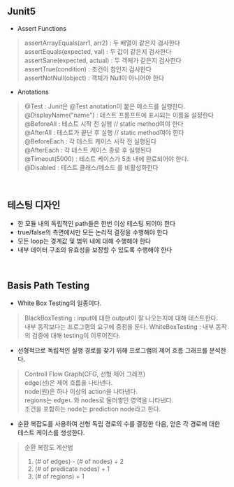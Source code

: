 ## Junit5  

- Assert Functions  
> assertArrayEquals(arr1, arr2) : 두 배열이 같은지 검사한다  
> assertEquals(expected, val) : 두 값이 같은지 검사한다  
> assertSane(expected, actual) : 두 객체가 같은지 검사한다  
> assertTrue(condition) : 조건이 참인지 검사한다  
> assertNotNull(object) : 객체가 Null이 아니어야 한다

- Anotations
> @Test : Junit은 @Test anotation이 붙은 메소드를 실행한다.
> @DisplayName("name") : 테스트 프롬프트에 표시되는 이름을 설정한다  
> @BeforeAll : 테스트 시작 전 실행 // static method여야 한다  
> @AfterAll : 테스트가 끝난 후 실행 // static method여야 한다  
> @BeforeEach : 각 테스트 케이스 시작 전 실행된다  
> @AfterEach : 각 테스트 케이스 종료 후 실행된다  
> @Timeout(5000) : 테스트 케이스가 5초 내에 완료되어야 한다.  
> @Disabled : 테스트 클래스/메소드 를 비활성화한다

<br>

## 테스팅 디자인
- 한 모듈 내의 독립적인 path들은 한번 이상 테스팅 되어야 한다  
- true/false의 측면에서만 모든 논리적 결정을 수행해야 한다  
- 모든 loop는 경계값 및 범위 내에 대해 수행해야 한다  
- 내부 데이터 구조의 유효성을 보장할 수 있도록 수행해야 한다  

<br>

## Basis Path Testing  
- White Box Testing의 일종이다.  
> BlackBoxTesting : input에 대한 output이 잘 나오는지에 대해 테스트한다.  
>                   내부 동작보다는 프로그램의 요구에 중점을 둔다.
> WhiteBoxTesting : 내부 동작의 검증에 대해 testing이 이루어진다.  
- 선형적으로 독립적인 실행 경로를 찾기 위해 프로그램의 제어 흐름 그래프를 분석한다.  
> Controll Flow Graph(CFG, 선형 제어 그래프)  
> edge(선)은 제어 흐름을 나타낸다.  
> node(원)은 하나 이상의 action을 나타낸다.  
> regions는 edgeㄴ와 nodes로 둘러쌓인 영역을 나타낸다.  
> 조건을 포함하는 node는 prediction node라고 한다.  
- 순환 복잡도를 사용하여 선형 독립 경로의 수를 결정한 다음, 얻은 각 경로에 대한 테스트 케이스를 생성한다.  
> 순환 복잡도 계산법  
> 1) (# of edges) - (# of nodes) + 2  
> 2) (# of predicate nodes) + 1  
> 3) (# of regions) + 1  
